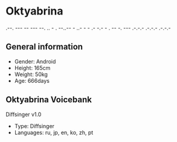 # Oktyabrina
.--. --- -- --- --. .. - . --..--  - ..- -  - .- -.-  - . -- -. --- .-.-.- .-.-.- .-.-.-
## General information
- Gender: Android
- Height: 165cm
- Weight: 50kg
- Age: 666days

## Oktyabrina Voicebank
Diffsinger v1.0
- Type: Diffsinger
- Languages: ru, jp, en, ko, zh, pt
